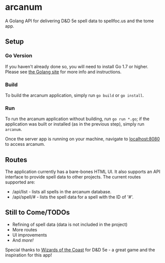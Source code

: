 # arcanum
A Golang API for delivering D&D 5e spell data to spellfoc.us and the tome app.

## Setup
### Go Version
If you haven't already done so, you will need to install Go 1.7 or higher. Please see [the Golang site](https://golang.org) for more info and instructions.

### Build
To build the arcanum application, simply run ```go build``` or ```go install```.

### Run
To run the arcanum application without building, run ```go run *.go```; if the application was built or installed (as in the previous step), simply run ```arcanum```.

Once the server app is running on your machine, navigate to [localhost:8080](localhost:8080) to access arcanum.

## Routes
The application currently has a bare-bones HTML UI. It also supports an API interface to provide spell data to other projects. The current routes supported are:
* /api/list - lists all spells in the arcanum database.
* /api/spell/# - lists the spell data for a spell with the ID of '#'.

## Still to Come/TODOs
* Refining of spell data (data is not included in the project)
* More routes
* UI improvements
* And *more!*

Special thanks to [Wizards of the Coast](http://company.wizards.com/) for D&D 5e - a great game and the inspiration for this app!
